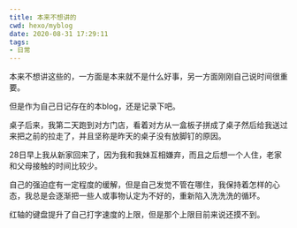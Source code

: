 ```yaml
---
title: 本来不想讲的
cwd: hexo/myblog
date: 2020-08-31 17:29:11
tags:
- 日常
---
```


本来不想讲这些的，一方面是本来就不是什么好事，另一方面刚刚自己说时间很重要。

但是作为自己日记存在的本blog，还是记录下吧。

桌子后来，我第二天跑到对方门店，看着对方从一盒板子拼成了桌子然后给我送过来把之前的拉走了，并且坚称是昨天的桌子没有放脚钉的原因。

28日早上我从新家回来了，因为我和我妹互相嫌弃，而且之后想一个人住，老家和父母接触的时间比较少。

自己的强迫症有一定程度的缓解，但是自己发觉不管在哪住，我保持着怎样的心态，我总是会逐渐把一些人或事物认定为不好的，重新陷入洗洗洗的循环。

红轴的键盘提升了自己打字速度的上限，但是那个上限目前来说还摸不到。

